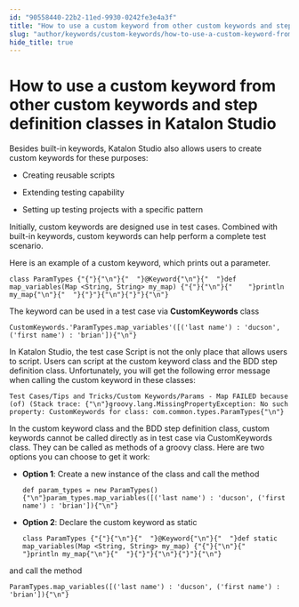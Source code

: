 ```yaml
---
id: "90558440-22b2-11ed-9930-0242fe3e4a3f"
title: "How to use a custom keyword from other custom keywords and step definition classes in Katalon Studio"
slug: "author/keywords/custom-keywords/how-to-use-a-custom-keyword-from-other-custom-keywords-and-step-definition-classes-in-katalon-studio"
hide_title: true
---
```


# <a id="id" class="anchor_top_offset"/><a id="ariaid-title1" class="anchor_top_offset"/>How to use a custom keyword from other custom keywords and step definition classes in <span xmlns="http://www.w3.org/1999/xhtml" className="ph">Katalon Studio</span> 

<div xmlns="http://www.w3.org/1999/xhtml" className="p">Besides built-in keywords, Katalon Studio also allows users to
  create custom keywords for these purposes:<ul className="ul"><li className="li"><p className="p">Creating reusable
        scripts</p></li><li className="li"><p className="p">Extending testing capability</p></li><li className="li"><p className="p">Setting up testing
        projects with a specific pattern</p></li></ul> </div>
<p xmlns="http://www.w3.org/1999/xhtml" className="p">Initially, custom keywords are designed use in test cases.   Combined with built-in keywords, custom keywords can help perform a   complete test scenario.</p> 
<p xmlns="http://www.w3.org/1999/xhtml" className="p">Here is an example of a custom keyword, which prints out a   parameter.</p> 
<pre xmlns="http://www.w3.org/1999/xhtml" className="pre codeblock"><code>class ParamTypes {"{"}{"\n"}{"  "}@Keyword{"\n"}{"  "}def map_variables(Map &lt;String, String&gt; my_map) {"{"}{"\n"}{"    "}println my_map{"\n"}{"  "}{"}"}{"\n"}{"}"}{"\n"}</code></pre> 
<p xmlns="http://www.w3.org/1999/xhtml" className="p">The keyword can be used in a test case via   <strong className="ph b">CustomKeywords</strong> class</p> 
<pre xmlns="http://www.w3.org/1999/xhtml" className="pre codeblock"><code>CustomKeywords.'ParamTypes.map_variables'([('last name') : 'ducson', ('first name') : 'brian']){"\n"}</code></pre> 
<p xmlns="http://www.w3.org/1999/xhtml" className="p">In Katalon Studio, the test case Script is not the only place   that allows users to script. Users can script at the custom keyword   class and the BDD step definition class. Unfortunately, you will   get the following error message when calling the custom keyword in   these classes:</p> 
<pre xmlns="http://www.w3.org/1999/xhtml" className="pre codeblock"><code>Test Cases/Tips and Tricks/Custom Keywords/Params - Map FAILED because (of) (Stack trace: {"\n"}groovy.lang.MissingPropertyException: No such property: CustomKeywords for class: com.common.types.ParamTypes{"\n"}</code></pre> 
<p xmlns="http://www.w3.org/1999/xhtml" className="p">In the custom keyword class and the BDD step definition class,   custom keywords cannot be called directly as in test case via   CustomKeywords class. They can be called as methods of a groovy   class. Here are two options you can choose to get it work:</p> 
<ul xmlns="http://www.w3.org/1999/xhtml" className="ul"><li className="li"><div className="p"><strong className="ph b">Option 1</strong>: Create a new instance of the class and       call the method<pre className="pre codeblock"><code>def param_types = new ParamTypes(){"\n"}param_types.map_variables([('last name') : 'ducson', ('first name') : 'brian']){"\n"}</code></pre></div></li><li className="li">     <strong className="ph b">Option 2</strong>: Declare the custom keyword as     static<pre className="pre codeblock"><code>class ParamTypes {"{"}{"\n"}{"  "}@Keyword{"\n"}{"  "}def static map_variables(Map &lt;String, String&gt; my_map) {"{"}{"\n"}{"    "}println my_map{"\n"}{"  "}{"}"}{"\n"}{"}"}{"\n"}</code></pre></li></ul> 
<div xmlns="http://www.w3.org/1999/xhtml" className="p">and call the method<pre className="pre codeblock"><code>ParamTypes.map_variables([('last name') : 'ducson', ('first name') : 'brian']){"\n"}</code></pre></div>

